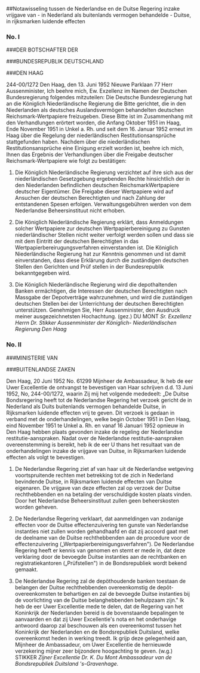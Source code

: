 <meta http-equiv='Content-Type' content='text/html; charset=utf-8' />

##Notawisseling tussen de Nederlandse en de Duitse Regering inzake vrijgave van - in Nederland als buitenlands vermogen behandelde - Duitse, in rijksmarken luidende effecten

### No.  I  

###DER BOTSCHAFTER DER

###BUNDESREPUBLIK DEUTSCHLAND

###DEN HAAG

244-00/1272 Den Haag, den 13. Juni 1952 Nieuwe Parklaan 77 Herr Aussenminister, Ich beehre mich, Ew. Exzellenz im Namen der Deutschen Bundesregierung folgendes mitzuteilen: Die Deutsche Bundesregierung hat an die Königlich Niederländische Regierung die Bitte gerichtet, die in den Niederlanden als deutsches Auslandsvermögen behandelten deutschen Reichsmark-Wertpapiere freizugeben. Diese Bitte ist im Zusammenhang mit den Verhandlungen erörtert worden, die Anfang Oktober 1951 im Haag, Ende November 1951 in Unkel a. Rh. und seit dem 16. Januar 1952 erneut im Haag über die Regelung der niederländischen Restitutionsansprüche stattgefunden haben. Nachdem über die niederländischen Restitutionsansprüche eine Einigung erzielt worden ist, beehre ich mich, Ihnen das Ergebnis der Verhandlungen über die Freigabe deutscher Reichsmark-Wertpapiere wie folgt zu bestätigen: 

1. Die Königlich Niederländische Regierung verzichtet auf ihre sich aus der niederländischen Gesetzgebung ergebenden Rechte hinsichtlich der in den Niederlanden befindlichen deutschen ReichsmarkWertpapiere deutscher Eigentümer. Die Freigabe dieser Wertpapiere wird auf Ansuchen der deutschen Berechtigten und nach Zahlung der entstandenen Spesen erfolgen. Verwaltungsgebühren werden von dem Nederlandse Beheersinstituut nicht erhoben.  

2. Die Königlich Niederländische Regierung erklärt, dass Anmeldungen solcher Wertpapiere zur deutschen Wertpapierbereinigung zu Gunsten niederländischer Stellen nicht weiter verfolgt werden sollen und dass sie mit dem Eintritt der deutschen Berechtigten in das Wertpapierbereirugungsverfahren einverstanden ist. Die Königlich Niederländische Regierung hat zur Kenntnis genommen und ist damit einverstanden, dass diese Erklärung durch die zuständigen deutschen Stellen den Gerichten und Prüf stellen in der Bundesrepublik bekanntgegeben wird.  

3. Die Königlich Niederländische Regierung wird die depothaltenden Banken ermächtigen, die Interessen der deutschen Berechtigten nach Massgabe der Depotverträge wahrzunehmen, und wird die zuständigen deutschen Stellen bei der Unterrichtung der deutschen Berechtigten unterstützen.   Genehmigen Sie, Herr Aussenminister, den Ausdruck meiner ausgezeichnetsten Hochachtung. (gez.) DU MONT  *Sr. Exzellenz Herrn Dr. Stikker*   *Aussenminister der Königlich-*   *Niederländischen Regierung*   *Den Haag*    

### No.  II  

###MINISTERIE VAN

###BUITENLANDSE ZAKEN

Den Haag, 20 Juni 1952 No. 61299 Mijnheer de Ambassadeur, Ik heb de eer Uwer Excellentie de ontvangst te bevestigen van Haar schrijven d.d. 13 Juni 1952, No, 244-00/1272, waarin Zij mij het volgende mededeelt: „De Duitse Bondsregering heeft tot de Nederlandse Regering het verzoek gericht de in Nederland als Duits buitenlands vermogen behandelde Duitse, in Rijksmarken luidende effecten vrij te geven. Dit verzoek is gedaan in verband met de onderhandelingen, welke begin October 1951 in Den Haag, eind November 1951 te Unkel a. Rh. en vanaf 16 Januari 1952 opnieuw in Den Haag hebben plaats gevonden inzake de regeling der Nederlandse restitutie-aanspraken. Nadat over de Nederlandse restitutie-aanspraken overeenstemming is bereikt, heb ik de eer U thans het resultaat van de onderhandelingen inzake de vrijgave van Duitse, in Rijksmarken luidende effecten als volgt te bevestigen. 

1) De Nederlandse Regering ziet af van haar uit de Nederlandse wetgeving voortspruitende rechten met betrekking tot de zich in Nederland bevindende Duitse, in Rijksmarken luidende effecten van Duitse eigenaren. De vrijgave van deze effecten zal op verzoek der Duitse rechthebbenden en na betaling der verschuldigde kosten plaats vinden. Door het Nederlandse Beheersinstituut zullen geen beheerskosten worden geheven.  

2) De Nederlandse Regering verklaart, dat aanmeldingen van zodanige effecten voor de Duitse effectenzuivering ten gunste van Nederlandse instanties niet zullen worden gehandhaafd en dat zij accoord gaat met de deelname van de Duitse rechthebbenden aan de procedure voor de effectenzuivering („Wertpapierbereinigungsverfahren"). De Nederlandse Regering heeft er kennis van genomen en stemt er mede in, dat deze verklaring door de bevoegde Duitse instanties aan de rechtbanken en registratiekantoren („Prüfstellen") in de Bondsrepubliek wordt bekend gemaakt.  

3) De Nederlandse Regering zal de depöthoudende banken toestaan de belangen der Duitse rechthebbenden overeenkomstig de depôt-overeenkomsten te behartigen en zal de bevoegde Duitse instanties bij de voorlichting van de Duitse belanghebbenden behulpzaam zijn."   Ik heb de eer Uwer Excellentie mede te delen, dat de Regering van het Koninkrijk der Nederlanden bereid is de bovenstaande bepalingen te aanvaarden en dat zij Uwer Excellentie's nota en het onderhavige antwoord daarop zal beschouwen als een overeenkomst tussen het Koninkrijk der Nederlanden en de Bondsrepubliek Duitsland, welke overeenkomst heden in werking treedt. Ik grijp deze gelegenheid aan, Mijnheer de Ambassadeur, om Uwer Excellentie de hernieuwde verzekering mijner zeer bijzondere hoogachting te geven. (w.g.) STIKKER  *Zijner Excellentie Dr. K. Du Mont*   *Ambassadeur van de Bondsrepubliek Duitsland*   *'s-Gravenhage.*    
